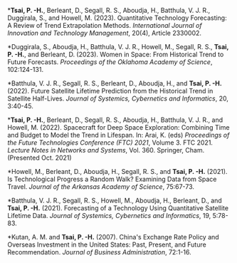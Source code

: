 
*<strong><strong>Tsai, P. -H.</strong></strong>, Berleant, D., Segall, R. S., Aboudja, H., Batthula, V. J. R., Duggirala, S., and Howell, M. (2023). Quantitative Technology Forecasting: A Review of Trend Extrapolation Methods. *International Journal of Innovation and Technology Management*, 20(4), Article 2330002.

*Duggirala, S., Aboudja, H., Batthula, V. J. R., Howell, M., Segall, R. S., <strong><strong>Tsai, P. -H.</strong></strong>, and Berleant, D. (2023). Women in Space: From Historical Trend to Future Forecasts. *Proceedings of the Oklahoma Academy of Science*, 102:124-131.

*Batthula, V. J. R., Segall, R. S., Berleant, D., Aboudja, H., and <strong><strong>Tsai, P. -H.</strong></strong> (2022). Future Satellite Lifetime Prediction from the Historical Trend in Satellite Half-Lives. *Journal of Systemics, Cybernetics and Informatics*, 20, 3:40-45.

*<strong><strong>Tsai, P. -H.</strong></strong>, Berleant, D., Segall, R. S., Aboudja, H., Batthula, V. J. R., and Howell, M. (2022). Spacecraft for Deep Space Exploration: Combining Time and Budget to Model the Trend in Lifespan. In: Arai, K. (eds) *Proceedings of the Future Technologies Conference (FTC) 2021*, Volume 3. FTC 2021. *Lecture Notes in Networks and Systems*, Vol. 360. Springer, Cham. (Presented Oct. 2021)

*Howell, M., Berleant, D., Aboudja, H., Segall, R. S., and <strong><strong>Tsai, P. -H.</strong></strong> (2021). Is Technological Progress a Random Walk? Examining Data from Space Travel. *Journal of the Arkansas Academy of Science*, 75:67-73.

*Batthula, V. J. R., Segall, R. S., Howell, M., Aboudja, H., Berleant, D., and <strong><strong>Tsai, P. -H.</strong></strong> (2021). Forecasting of a Technology Using Quantitative Satellite Lifetime Data. *Journal of Systemics, Cybernetics and Informatics*, 19, 5:78-83.

*Kutan, A. M. and <strong><strong>Tsai, P. -H.</strong></strong> (2007). China's Exchange Rate Policy and Overseas Investment in the United States: Past, Present, and Future Recommendation. *Journal of Business Administration*, 72:1-16.
